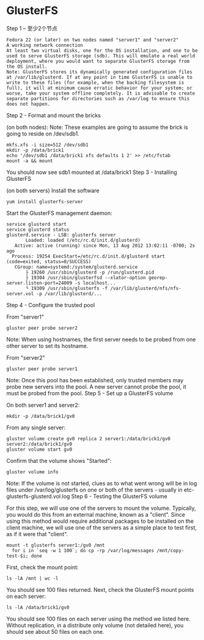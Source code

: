 # GlusterFS

Step 1 – 至少2个节点

    Fedora 22 (or later) on two nodes named "server1" and "server2"
    A working network connection
    At least two virtual disks, one for the OS installation, and one to be used to serve GlusterFS storage (sdb). This will emulate a real world deployment, where you would want to separate GlusterFS storage from the OS install.
    Note: GlusterFS stores its dynamically generated configuration files at /var/lib/glusterd. If at any point in time GlusterFS is unable to write to these files (for example, when the backing filesystem is full), it will at minimum cause erratic behavior for your system; or worse, take your system offline completely. It is advisable to create separate partitions for directories such as /var/log to ensure this does not happen.

Step 2 - Format and mount the bricks

(on both nodes): Note: These examples are going to assume the brick is going to reside on /dev/sdb1.

    mkfs.xfs -i size=512 /dev/sdb1
    mkdir -p /data/brick1
    echo '/dev/sdb1 /data/brick1 xfs defaults 1 2' >> /etc/fstab
    mount -a && mount

You should now see sdb1 mounted at /data/brick1
Step 3 - Installing GlusterFS

(on both servers) Install the software

    yum install glusterfs-server

Start the GlusterFS management daemon:

    service glusterd start
    service glusterd status
    glusterd.service - LSB: glusterfs server
           Loaded: loaded (/etc/rc.d/init.d/glusterd)
       Active: active (running) since Mon, 13 Aug 2012 13:02:11 -0700; 2s ago
      Process: 19254 ExecStart=/etc/rc.d/init.d/glusterd start (code=exited, status=0/SUCCESS)
       CGroup: name=systemd:/system/glusterd.service
           ├ 19260 /usr/sbin/glusterd -p /run/glusterd.pid
           ├ 19304 /usr/sbin/glusterfsd --xlator-option georep-server.listen-port=24009 -s localhost...
           └ 19309 /usr/sbin/glusterfs -f /var/lib/glusterd/nfs/nfs-server.vol -p /var/lib/glusterd/...

Step 4 - Configure the trusted pool

From "server1"

    gluster peer probe server2

Note: When using hostnames, the first server needs to be probed from one other server to set its hostname.

From "server2"

    gluster peer probe server1

Note: Once this pool has been established, only trusted members may probe new servers into the pool. A new server cannot probe the pool, it must be probed from the pool.
Step 5 - Set up a GlusterFS volume

On both server1 and server2:

    mkdir -p /data/brick1/gv0

From any single server:

    gluster volume create gv0 replica 2 server1:/data/brick1/gv0 server2:/data/brick1/gv0
    gluster volume start gv0

Confirm that the volume shows "Started":

    gluster volume info

Note: If the volume is not started, clues as to what went wrong will be in log files under /var/log/glusterfs on one or both of the servers - usually in etc-glusterfs-glusterd.vol.log
Step 6 - Testing the GlusterFS volume

For this step, we will use one of the servers to mount the volume. Typically, you would do this from an external machine, known as a "client". Since using this method would require additional packages to be installed on the client machine, we will use one of the servers as a simple place to test first, as if it were that "client".

    mount -t glusterfs server1:/gv0 /mnt
      for i in `seq -w 1 100`; do cp -rp /var/log/messages /mnt/copy-test-$i; done

First, check the mount point:

    ls -lA /mnt | wc -l

You should see 100 files returned. Next, check the GlusterFS mount points on each server:

    ls -lA /data/brick1/gv0

You should see 100 files on each server using the method we listed here. Without replication, in a distribute only volume (not detailed here), you should see about 50 files on each one.
